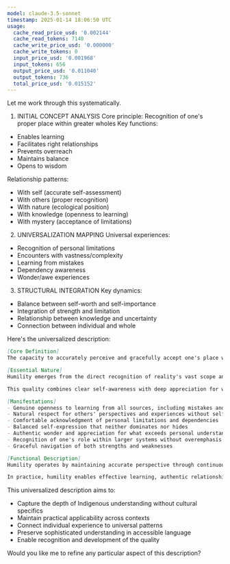 ```yaml
---
model: claude-3.5-sonnet
timestamp: 2025-01-14 18:06:50 UTC
usage:
  cache_read_price_usd: '0.002144'
  cache_read_tokens: 7148
  cache_write_price_usd: '0.000000'
  cache_write_tokens: 0
  input_price_usd: '0.001968'
  input_tokens: 656
  output_price_usd: '0.011040'
  output_tokens: 736
  total_price_usd: '0.015152'
---
```


Let me work through this systematically.

1. INITIAL CONCEPT ANALYSIS
Core principle: Recognition of one's proper place within greater wholes
Key functions:
- Enables learning
- Facilitates right relationships
- Prevents overreach
- Maintains balance
- Opens to wisdom

Relationship patterns:
- With self (accurate self-assessment)
- With others (proper recognition)
- With nature (ecological position)
- With knowledge (openness to learning)
- With mystery (acceptance of limitations)

2. UNIVERSALIZATION MAPPING
Universal experiences:
- Recognition of personal limitations
- Encounters with vastness/complexity
- Learning from mistakes
- Dependency awareness
- Wonder/awe experiences

3. STRUCTURAL INTEGRATION
Key dynamics:
- Balance between self-worth and self-importance
- Integration of strength and limitation
- Relationship between knowledge and uncertainty
- Connection between individual and whole

Here's the universalized description:

```markdown
[Core Definition]
The capacity to accurately perceive and gracefully accept one's place within larger contexts, maintaining proper perspective about personal importance while acknowledging both capabilities and limitations. This enables authentic relationships, continuous learning, and harmonious participation in greater wholes.

[Essential Nature]
Humility emerges from the direct recognition of reality's vast scope and complexity in relation to our limited individual existence. It manifests as a balanced self-understanding that neither inflates nor diminishes personal significance, but rather locates it accurately within wider contexts of life, knowledge, and relationship.

This quality combines clear self-awareness with deep appreciation for what lies beyond the self, creating a balanced position from which authentic growth, genuine connection, and wise action naturally arise. It provides the necessary ground for learning, collaboration, and appropriate response to life's challenges.

[Manifestations]
- Genuine openness to learning from all sources, including mistakes and difficulties
- Natural respect for others' perspectives and experiences without self-diminishment
- Comfortable acknowledgment of personal limitations and dependencies
- Balanced self-expression that neither dominates nor hides
- Authentic wonder and appreciation for what exceeds personal understanding
- Recognition of one's role within larger systems without overemphasis or denial
- Graceful navigation of both strengths and weaknesses

[Functional Description]
Humility operates by maintaining accurate perspective through continuous reality-testing of self-assessment against actual experience and feedback. It creates a dynamic balance between confidence and modesty, enabling both full expression of capacities and ready acceptance of limitations. This quality develops through encounters with complexity, experience of limitation, and recognition of interdependence, gradually refining self-understanding in relation to larger contexts.

In practice, humility enables effective learning, authentic relationship, and appropriate action by removing the distortions of ego that interfere with clear perception and response. It supports both individual development and collective harmony by fostering accurate self-knowledge, genuine openness to others, and proper relationship with larger systems of life and knowledge. This creates a foundation for wisdom, collaboration, and sustainable participation in communities and ecosystems.
```

This universalized description aims to:
- Capture the depth of Indigenous understanding without cultural specifics
- Maintain practical applicability across contexts
- Connect individual experience to universal patterns
- Preserve sophisticated understanding in accessible language
- Enable recognition and development of the quality

Would you like me to refine any particular aspect of this description?